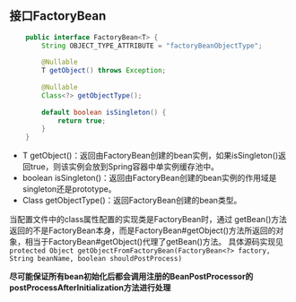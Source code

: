 ## 接口FactoryBean
```java
    public interface FactoryBean<T> {
        String OBJECT_TYPE_ATTRIBUTE = "factoryBeanObjectType";
        
        @Nullable
        T getObject() throws Exception;
        
        @Nullable
        Class<?> getObjectType();
        
        default boolean isSingleton() {
            return true;
        }
    }

```
* T getObject()：返回由FactoryBean创建的bean实例，如果isSingleton()返回true，则该实例会放到Spring容器中单实例缓存池中。
* boolean isSingleton()：返回由FactoryBean创建的bean实例的作用域是singleton还是prototype。
* Class<T> getObjectType()：返回FactoryBean创建的bean类型。

当配置文件中<bean>的class属性配置的实现类是FactoryBean时，通过 getBean()方法返回的不是FactoryBean本身，而是FactoryBean#getObject()方法所返回的对象，相当于FactoryBean#getObject()代理了getBean()方法。
具体源码实现见`protected Object getObjectFromFactoryBean(FactoryBean<?> factory, String beanName, boolean shouldPostProcess) `

**尽可能保证所有bean初始化后都会调用注册的BeanPostProcessor的postProcessAfterInitialization方法进行处理**